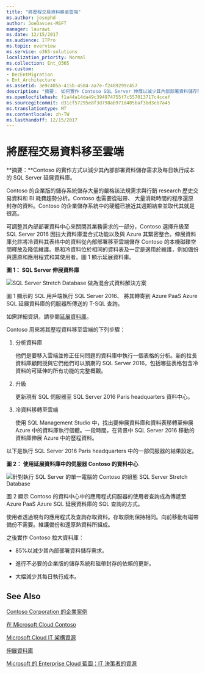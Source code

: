 ```yaml
---
title: "將歷程交易資料移至雲端"
ms.author: josephd
author: JoeDavies-MSFT
manager: laurawi
ms.date: 12/15/2017
ms.audience: ITPro
ms.topic: overview
ms.service: o365-solutions
localization_priority: Normal
ms.collection: Ent_O365
ms.custom:
- DecEntMigration
- Ent_Architecture
ms.assetid: 3e9c405a-415b-4584-aa7e-f2489299c457
description: "摘要： 如何實作 Contoso SQL Server 伸展以減少其內部部署資料儲存需求及每日執行成本的資料庫。"
ms.openlocfilehash: f1a44a14da49c394974755f7c557013717c4ccef
ms.sourcegitcommit: d31cf57295e8f3d798ab971d405baf3bd3eb7a45
ms.translationtype: MT
ms.contentlocale: zh-TW
ms.lasthandoff: 12/15/2017
---
```

# <a name="moving-historical-transaction-data-to-the-cloud"></a>將歷程交易資料移至雲端

 **摘要：**Contoso 的實作方式以減少其內部部署資料儲存需求及每日執行成本的 SQL Server 延展資料庫。
  
Contoso 的企業版的儲存系統儲存大量的嚴格該法規需求與行銷 research 歷史交易資料和 BI 耗費趨勢分析。Contoso 也需要從磁帶、 大量消耗時間的程序還原封存的資料。Contoso 的企業儲存系統中的硬體已接近其週期結束並取代其就是很高。 
  
可調整其內部部署資料中心來關閉其業務需求的一部分，Contoso 選擇升級至 SQL Server 2016 因拉大資料庫混合式功能以及與 Azure 其緊密整合。伸展資料庫允許將冷資料其表格中的資料從內部部署移至雲端儲存 Contoso 的本機磁碟空間釋放及降低維護。熱和冷資料位於相同的資料表及一定是適用於維護，例如備份與還原和應用程式和其使用者。圖 1 顯示延展資料庫。
  
**圖 1： SQL Server 伸展資料庫**

![SQL Server Stretch Database 做為混合式資料解決方案](images/Contoso_Poster/StretchDB01.png)
  
圖 1 顯示的 SQL 用戶端執行 SQL Server 2016、 將其轉寄到 Azure PaaS Azure SQL 延展資料庫的伺服器所傳送的 T-SQL 查詢。
  
如需詳細資訊，請參閱[延展資料庫](https://msdn.microsoft.com/library/dn935011.aspx)。
  
Contoso 用來將其歷程資料移至雲端的下列步驟：
  
1. 分析資料庫
    
    他們是要移入雲端並修正任何問題的資料庫中執行一個表格的分析。新的拉長資料庫顧問授與它們他們可以預期的 SQL Server 2016，包括哪些表格包含冷資料的可延伸的所有功能的完整概觀。
    
2. 升級
    
    更新現有 SQL 伺服器至 SQL Server 2016 Paris headquarters 資料中心。
    
3. 冷資料移轉至雲端
    
    使用 SQL Management Studio 中，找出要伸展資料庫和資料表移轉至伸展 Azure 中的資料庫執行個體。一段時間，在背景中 SQL Server 2016 移動的資料庫伸展 Azure 中的歷程資料。
    
以下是執行 SQL Server 2016 Paris headquarters 中的一部伺服器的結果設定。
  
**圖 2： 使用延展資料庫中的伺服器 Contoso 的資料中心**

![針對執行 SQL Server 的單一電腦的 Contoso 的組態 SQL Server Stretch Database](images/Contoso_Poster/StretchDB02.png)

  
圖 2 顯示 Contoso 的資料中心中的應用程式伺服器的使用者查詢成為傳遞至 Azure PaaS Azure SQL 延展資料庫的 SQL 查詢的方式。
  
使用者透過現有的應用程式及查詢存取資料。存取原則保持相同。向前移動有磁帶備份不需要。維護備份和還原熱資料所組成。
  
之後實作 Contoso 拉大資料庫：
  
- 85%以減少其內部部署資料儲存需求。
    
- 進行不必要的企業版的儲存系統和磁帶封存的依賴的更新。
    
- 大幅減少其每日執行成本。
    
## <a name="see-also"></a>See Also

[Contoso Corporation 的企業案例](enterprise-scenarios-for-the-contoso-corporation.md)
  
[在 Microsoft Cloud Contoso](contoso-in-the-microsoft-cloud.md)
  
[Microsoft Cloud IT 架構資源](microsoft-cloud-it-architecture-resources.md)

[伸展資料庫](https://msdn.microsoft.com/library/dn935011.aspx)
  
[Microsoft 的 Enterprise Cloud 藍圖：IT 決策者的資源](https://sway.com/FJ2xsyWtkJc2taRD)




